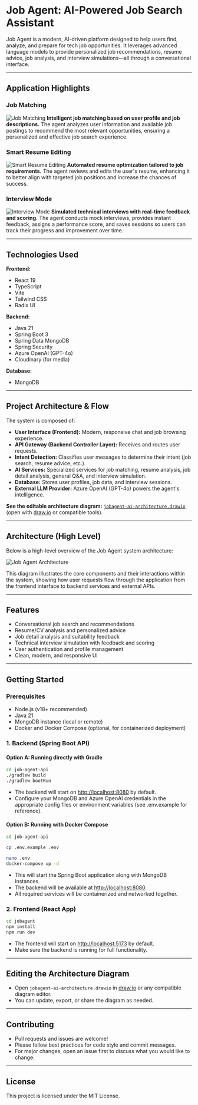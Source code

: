 # Job Agent: AI-Powered Job Search Assistant

Job Agent is a modern, AI-driven platform designed to help users find, analyze, and prepare for tech job opportunities. It leverages advanced language models to provide personalized job recommendations, resume advice, job analysis, and interview simulations—all through a conversational interface.

---

## Application Highlights

### Job Matching
![Job Matching](./short1.gif)
**Intelligent job matching based on user profile and job descriptions.** The agent analyzes user information and available job postings to recommend the most relevant opportunities, ensuring a personalized and effective job search experience.

### Smart Resume Editing
![Smart Resume Editing](./short2.gif)
**Automated resume optimization tailored to job requirements.** The agent reviews and edits the user's resume, enhancing it to better align with targeted job positions and increase the chances of success.

### Interview Mode
![Interview Mode](./short3.gif)
**Simulated technical interviews with real-time feedback and scoring.** The agent conducts mock interviews, provides instant feedback, assigns a performance score, and saves sessions so users can track their progress and improvement over time.

---

## Technologies Used

**Frontend:**
- React 19
- TypeScript
- Vite
- Tailwind CSS
- Radix UI

**Backend:**
- Java 21
- Spring Boot 3
- Spring Data MongoDB
- Spring Security
- Azure OpenAI (GPT-4o)
- Cloudinary (for media)

**Database:**
- MongoDB


---

## Project Architecture & Flow

The system is composed of:
- **User Interface (Frontend):** Modern, responsive chat and job browsing experience.
- **API Gateway (Backend Controller Layer):** Receives and routes user requests.
- **Intent Detection:** Classifies user messages to determine their intent (job search, resume advice, etc.).
- **AI Services:** Specialized services for job matching, resume analysis, job detail analysis, general Q&A, and interview simulation.
- **Database:** Stores user profiles, job data, and interview sessions.
- **External LLM Provider:** Azure OpenAI (GPT-4o) powers the agent's intelligence.

**See the editable architecture diagram:** [`jobagent-ai-architecture.drawio`](./jobagent-ai-architecture.drawio) (open with [draw.io](https://app.diagrams.net/) or compatible tools).

---

## Architecture (High Level)

Below is a high-level overview of the Job Agent system architecture:

![Job Agent Architecture](./jobagent-ai-architecture.png)

This diagram illustrates the core components and their interactions within the system, showing how user requests flow through the application from the frontend interface to backend services and external APIs.

---

## Features
- Conversational job search and recommendations
- Resume/CV analysis and personalized advice
- Job detail analysis and suitability feedback
- Technical interview simulation with feedback and scoring
- User authentication and profile management
- Clean, modern, and responsive UI

---

## Getting Started

### Prerequisites
- Node.js (v18+ recommended)
- Java 21
- MongoDB instance (local or remote)
- Docker and Docker Compose (optional, for containerized deployment)

### 1. Backend (Spring Boot API)

#### Option A: Running directly with Gradle

```bash
cd job-agent-api
./gradlew build
./gradlew bootRun
```

- The backend will start on [http://localhost:8080](http://localhost:8080) by default.
- Configure your MongoDB and Azure OpenAI credentials in the appropriate config files or environment variables (see .env.example for reference).

#### Option B: Running with Docker Compose

```bash
cd job-agent-api

cp .env.example .env

nano .env 
docker-compose up -d
```

- This will start the Spring Boot application along with MongoDB instances.
- The backend will be available at [http://localhost:8080](http://localhost:8080).
- All required services will be containerized and networked together.

### 2. Frontend (React App)

```bash
cd jobagent
npm install
npm run dev
```

- The frontend will start on [http://localhost:5173](http://localhost:5173) by default.
- Make sure the backend is running for full functionality.

---

## Editing the Architecture Diagram
- Open `jobagent-ai-architecture.drawio` in [draw.io](https://app.diagrams.net/) or any compatible diagram editor.
- You can update, export, or share the diagram as needed.

---

## Contributing
- Pull requests and issues are welcome!
- Please follow best practices for code style and commit messages.
- For major changes, open an issue first to discuss what you would like to change.

---

## License
This project is licensed under the MIT License.
